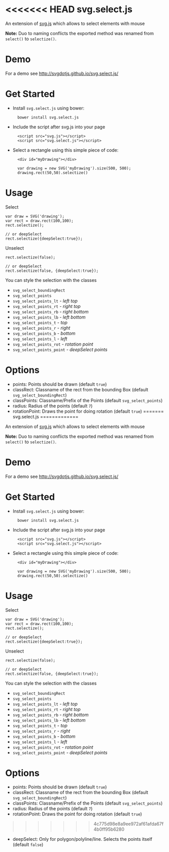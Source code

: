 <<<<<<< HEAD
svg.select.js
=============

An extension of [svg.js](https://github.com/svgdotjs/svg.js) which allows to select elements with mouse

**Note:** Duo to naming conflicts the exported method was renamed from `select()` to `selectize()`.

# Demo

For a demo see http://svgdotjs.github.io/svg.select.js/

# Get Started

- Install `svg.select.js` using bower:

		bower install svg.select.js

- Include the script after svg.js into your page

		<script src="svg.js"></script>
		<script src="svg.select.js"></script>

- Select a rectangle using this simple piece of code:

		<div id="myDrawing"></div>

		var drawing = new SVG('myDrawing').size(500, 500);
		drawing.rect(50,50).selectize()

# Usage

Select

    var draw = SVG('drawing');
	var rect = draw.rect(100,100);
    rect.selectize();

	// or deepSelect
	rect.selectize({deepSelect:true});

Unselect

    rect.selectize(false);

	// or deepSelect
	rect.selectize(false, {deepSelect:true});


You can style the selection with the classes

- `svg_select_boundingRect`
- `svg_select_points`
- `svg_select_points_lt` - *left top*
- `svg_select_points_rt` - *right top*
- `svg_select_points_rb` - *right bottom*
- `svg_select_points_lb` - *left bottom*
- `svg_select_points_t`  - *top*
- `svg_select_points_r`  - *right*
- `svg_select_points_b`  - *bottom*
- `svg_select_points_l`  - *left*
- `svg_select_points_rot` - *rotation point*
- `svg_select_points_point` - *deepSelect points*


# Options

- points: Points should be drawn (default `true`)
- classRect: Classname of the rect from the bounding Box (default `svg_select_boundingRect`)
- classPoints: Classname/Prefix of the Points (default `svg_select_points`)
- radius: Radius of the points (default `7`)
- rotationPoint: Draws the point for doing rotation (default `true`)
=======
svg.select.js
=============

An extension of [svg.js](https://github.com/svgdotjs/svg.js) which allows to select elements with mouse

**Note:** Duo to naming conflicts the exported method was renamed from `select()` to `selectize()`.

# Demo

For a demo see http://svgdotjs.github.io/svg.select.js/

# Get Started

- Install `svg.select.js` using bower:

		bower install svg.select.js

- Include the script after svg.js into your page

		<script src="svg.js"></script>
		<script src="svg.select.js"></script>

- Select a rectangle using this simple piece of code:

		<div id="myDrawing"></div>

		var drawing = new SVG('myDrawing').size(500, 500);
		drawing.rect(50,50).selectize()

# Usage

Select

    var draw = SVG('drawing');
	var rect = draw.rect(100,100);
    rect.selectize();

	// or deepSelect
	rect.selectize({deepSelect:true});

Unselect

    rect.selectize(false);

	// or deepSelect
	rect.selectize(false, {deepSelect:true});


You can style the selection with the classes

- `svg_select_boundingRect`
- `svg_select_points`
- `svg_select_points_lt` - *left top*
- `svg_select_points_rt` - *right top*
- `svg_select_points_rb` - *right bottom*
- `svg_select_points_lb` - *left bottom*
- `svg_select_points_t`  - *top*
- `svg_select_points_r`  - *right*
- `svg_select_points_b`  - *bottom*
- `svg_select_points_l`  - *left*
- `svg_select_points_rot` - *rotation point*
- `svg_select_points_point` - *deepSelect points*


# Options

- points: Points should be drawn (default `true`)
- classRect: Classname of the rect from the bounding Box (default `svg_select_boundingRect`)
- classPoints: Classname/Prefix of the Points (default `svg_select_points`)
- radius: Radius of the points (default `7`)
- rotationPoint: Draws the point for doing rotation (default `true`)
>>>>>>> 4c775d98e8a9ee972af61afda67f4b0ff95b6280
- deepSelect: Only for polygon/polyline/line. Selects the points itself (default `false`)